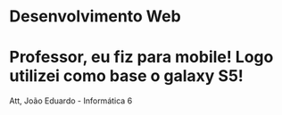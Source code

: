 # Desenvolvimento Web
# Professor, eu fiz para mobile! Logo utilizei como base o galaxy S5!
Att, João Eduardo - Informática 6
